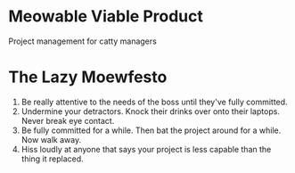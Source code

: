 # Meowable Viable Product

Project management for catty managers

# The Lazy Moewfesto

1. Be really attentive to the needs of the boss until they've fully committed.
2. Undermine your detractors.  Knock their drinks over onto their laptops.  Never break eye contact.
3. Be fully committed for a while.  Then bat the project around for a while.  Now walk away.
4. Hiss loudly at anyone that says your project is less capable than the thing it replaced.
  
